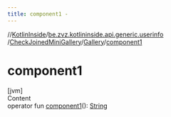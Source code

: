 ```yaml
---
title: component1 -
---
```

//[KotlinInside](../../../index.md)/[be.zvz.kotlininside.api.generic.userinfo](../../index.md)
/[CheckJoinedMiniGallery](../index.md)/[Gallery](index.md)/[component1](component1.md)

# component1

[jvm]  
Content  
operator
fun [component1](component1.md)(): [String](https://kotlinlang.org/api/latest/jvm/stdlib/kotlin/-string/index.html)  



